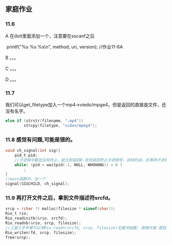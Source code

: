 ## 家庭作业

### 11.6

A 在doit里面添加一个，注意要在sscanf之后

​	printf("%s %s %s\n", method, uri, version); //作业11-6A

B 。。。 

C 。。。

D 。。。

### 11.7

我们可以get_filetype加入一个mp4->viedo/mpge4，但是返回的直接是文件，还没有名字。

```C
else if (strstr(filename, ".mp4"))
        strcpy(filetype, "video/mpeg4");
```

### 11.8 感觉有问题,可能是错的。

```c
void ch_signal(int sig){
    pid_t pid;
    //子进程中都还没有终止，就立即返回0.否则返回终止子进程号，这样的话，在等待子进程的时候，我们还是可以做自己的事情的。
    while( (pid = waitpid(-1, NULL, WHOHANG)) > 0 )
        ;
}
//main函数中，加一个
signal(SIGCHILD, ch_signal);
```

### 11.9 再打开文件之后，拿到文件描述符srcfd。

```c
srcp = (char *) malloc(filesize * sizeof(char));
Rio_t rio;
Rio_readinitb(&rio, srcfd);
Rio_readnb(&rio, srcp, filesize);
//上面三步步骤可以用Rio_readn(srcfd, srcp, filesize)无缓冲函数; 直接代替.题目要求这种。
Rio_writen(fd, srcp, filesize);
free(srcp);
```

